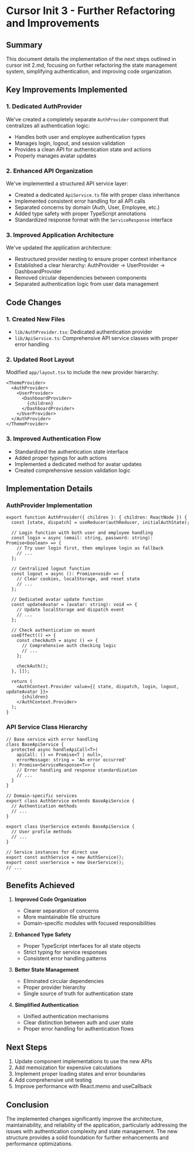 # Cursor Init 3 - Further Refactoring and Improvements

## Summary
This document details the implementation of the next steps outlined in cursor init 2.md, focusing on further refactoring the state management system, simplifying authentication, and improving code organization.

## Key Improvements Implemented

### 1. Dedicated AuthProvider
We've created a completely separate `AuthProvider` component that centralizes all authentication logic:
- Handles both user and employee authentication types
- Manages login, logout, and session validation
- Provides a clean API for authentication state and actions
- Properly manages avatar updates

### 2. Enhanced API Organization
We've implemented a structured API service layer:
- Created a dedicated `ApiService.ts` file with proper class inheritance
- Implemented consistent error handling for all API calls
- Separated concerns by domain (Auth, User, Employee, etc.)
- Added type safety with proper TypeScript annotations
- Standardized response format with the `ServiceResponse` interface

### 3. Improved Application Architecture
We've updated the application architecture:
- Restructured provider nesting to ensure proper context inheritance
- Established a clear hierarchy: AuthProvider → UserProvider → DashboardProvider
- Removed circular dependencies between components
- Separated authentication logic from user data management

## Code Changes

### 1. Created New Files
- `lib/AuthProvider.tsx`: Dedicated authentication provider
- `lib/ApiService.ts`: Comprehensive API service classes with proper error handling

### 2. Updated Root Layout
Modified `app/layout.tsx` to include the new provider hierarchy:
```tsx
<ThemeProvider>
  <AuthProvider>
    <UserProvider>
      <DashboardProvider>
        {children}
      </DashboardProvider>
    </UserProvider>
  </AuthProvider>
</ThemeProvider>
```

### 3. Improved Authentication Flow
- Standardized the authentication state interface
- Added proper typings for auth actions
- Implemented a dedicated method for avatar updates
- Created comprehensive session validation logic

## Implementation Details

### AuthProvider Implementation
```tsx
export function AuthProvider({ children }: { children: ReactNode }) {
  const [state, dispatch] = useReducer(authReducer, initialAuthState);

  // Login function with both user and employee handling
  const login = async (email: string, password: string): Promise<boolean> => {
    // Try user login first, then employee login as fallback
    // ...
  };

  // Centralized logout function
  const logout = async (): Promise<void> => {
    // Clear cookies, localStorage, and reset state
    // ...
  };

  // Dedicated avatar update function
  const updateAvatar = (avatar: string): void => {
    // Update localStorage and dispatch event
    // ...
  };

  // Check authentication on mount
  useEffect(() => {
    const checkAuth = async () => {
      // Comprehensive auth checking logic
      // ...
    };
    
    checkAuth();
  }, []);

  return (
    <AuthContext.Provider value={{ state, dispatch, login, logout, updateAvatar }}>
      {children}
    </AuthContext.Provider>
  );
}
```

### API Service Class Hierarchy
```tsx
// Base service with error handling
class BaseApiService {
  protected async handleApiCall<T>(
    apiCall: () => Promise<T | null>,
    errorMessage: string = 'An error occurred'
  ): Promise<ServiceResponse<T>> {
    // Error handling and response standardization
    // ...
  }
}

// Domain-specific services
export class AuthService extends BaseApiService {
  // Authentication methods
  // ...
}

export class UserService extends BaseApiService {
  // User profile methods
  // ...
}

// Service instances for direct use
export const authService = new AuthService();
export const userService = new UserService();
// ...
```

## Benefits Achieved

1. **Improved Code Organization**
   - Clearer separation of concerns
   - More maintainable file structure
   - Domain-specific modules with focused responsibilities

2. **Enhanced Type Safety**
   - Proper TypeScript interfaces for all state objects
   - Strict typing for service responses
   - Consistent error handling patterns

3. **Better State Management**
   - Eliminated circular dependencies
   - Proper provider hierarchy
   - Single source of truth for authentication state

4. **Simplified Authentication**
   - Unified authentication mechanisms
   - Clear distinction between auth and user state
   - Proper error handling for authentication flows

## Next Steps
1. Update component implementations to use the new APIs
2. Add memoization for expensive calculations
3. Implement proper loading states and error boundaries
4. Add comprehensive unit testing
5. Improve performance with React.memo and useCallback

## Conclusion
The implemented changes significantly improve the architecture, maintainability, and reliability of the application, particularly addressing the issues with authentication complexity and state management. The new structure provides a solid foundation for further enhancements and performance optimizations. 